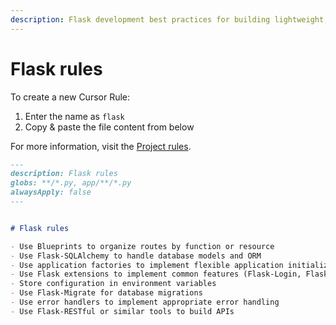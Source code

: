 ```yaml
---
description: Flask development best practices for building lightweight, modular web applications and APIs.
---
```


# Flask rules

To create a new Cursor Rule:

1. Enter the name as `flask`
2. Copy & paste the file content from below

For more information, visit the [Project rules](https://docs.cursor.com/context/rules#project-rules).


```markdown
---
description: Flask rules
globs: **/*.py, app/**/*.py
alwaysApply: false
---


# Flask rules

- Use Blueprints to organize routes by function or resource
- Use Flask-SQLAlchemy to handle database models and ORM
- Use application factories to implement flexible application initialization
- Use Flask extensions to implement common features (Flask-Login, Flask-WTF, etc.)
- Store configuration in environment variables
- Use Flask-Migrate for database migrations
- Use error handlers to implement appropriate error handling
- Use Flask-RESTful or similar tools to build APIs
```